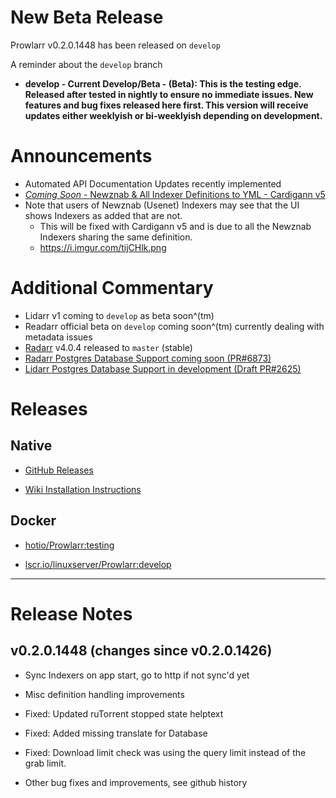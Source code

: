 # New Beta Release

Prowlarr v0.2.0.1448 has been released on `develop`

A reminder about the `develop` branch

- **develop - Current Develop/Beta - (Beta): This is the testing edge. Released after tested in nightly to ensure no immediate issues. New features and bug fixes released here first. This version will receive updates either weeklyish or bi-weeklyish depending on development.**

# Announcements

- Automated API Documentation Updates recently implemented
- [*Coming Soon* - Newznab & All Indexer Definitions to YML - Cardigann v5](https://github.com/Prowlarr/Prowlarr/pull/823)
- Note that users of Newznab (Usenet) Indexers may see that the UI shows Indexers as added that are not.
  - This will be fixed with Cardigann v5 and is due to all the Newznab Indexers sharing the same definition.
  - https://i.imgur.com/tijCHlk.png

# Additional Commentary

- Lidarr v1 coming to `develop` as beta soon^(tm)
- Readarr official beta on `develop` coming soon^(tm) currently dealing with metadata issues
- [Radarr](https://www.reddit.com/r/radarr/comments/sgrsb3/new_stable_release_master_v4045909/) v4.0.4 released to `master` (stable)
- [Radarr Postgres Database Support coming soon (PR#6873)](https://github.com/radarr/radarr/pull/6873)
- [Lidarr Postgres Database Support in development (Draft PR#2625)](https://github.com/Lidarr/Lidarr/pull/2625)

# Releases

## Native

- [GitHub Releases](https://github.com/Prowlarr/Prowlarr/releases)

- [Wiki Installation Instructions](https://wiki.servarr.com/prowlarr/installation)

## Docker

- [hotio/Prowlarr:testing](https://hotio.dev/containers/prowlarr)

- [lscr.io/linuxserver/Prowlarr:develop](https://docs.linuxserver.io/images/docker-prowlarr)

------------

# Release Notes

## v0.2.0.1448 (changes since v0.2.0.1426)

 - Sync Indexers on app start, go to http if not sync'd yet

 - Misc definition handling improvements

 - Fixed: Updated ruTorrent stopped state helptext

 - Fixed: Added missing translate for Database

 - Fixed: Download limit check was using the query limit instead of the grab limit.

- Other bug fixes and improvements, see github history
